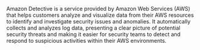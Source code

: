 Amazon Detective is a service provided by Amazon Web Services (AWS) that helps customers analyze and visualize data from their AWS resources to identify and investigate security issues and anomalies. It automatically collects and analyzes log data, presenting a clear picture of potential security threats and making it easier for security teams to detect and respond to suspicious activities within their AWS environments.